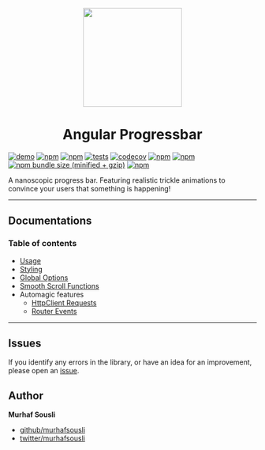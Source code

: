 <p align="center">
  <img height="200px" width="200px" style="text-align: center;" src="https://rawcdn.githack.com/MurhafSousli/ngx-progressbar/e5f30ba33c83690da3249ef2a665e6168b8caeb1/projects/ngx-progressbar-demo/src/assets/logo.svg">
  <h1 align="center">Angular Progressbar</h1>
</p>

[![demo](https://img.shields.io/badge/demo-online-ed1c46.svg)](https://ngx-progressbar.netlify.app/)
[![npm](https://img.shields.io/badge/stackblitz-online-orange.svg)](https://stackblitz.com/edit/ngx-progressbar)
[![npm](https://img.shields.io/npm/v/ngx-progressbar.svg?maxAge=2592000?style=plastic)](https://www.npmjs.com/package/ngx-progressbar)
[![tests](https://github.com/MurhafSousli/ngx-progressbar/workflows/tests/badge.svg)](https://github.com/MurhafSousli/ngx-progressbar/actions?query=workflow%3Atests)
[![codecov](https://codecov.io/gh/MurhafSousli/ngx-progressbar/graph/badge.svg?token=hIKXnJRikz)](https://codecov.io/gh/MurhafSousli/ngx-progressbar)
[![npm](https://img.shields.io/npm/dt/ngx-progressbar.svg?maxAge=2592000?style=plastic)](https://www.npmjs.com/package/ngx-progressbar)
[![npm](https://img.shields.io/npm/dm/ngx-progressbar.svg)](https://www.npmjs.com/package/ngx-progressbar)
[![npm bundle size (minified + gzip)](https://img.shields.io/bundlephobia/minzip/ngx-progressbar.svg)](https://bundlephobia.com/result?p=ngx-progressbar)
[![npm](https://img.shields.io/npm/l/express.svg?maxAge=2592000)](https://github.com/MurhafSousli/ngx-progressbar/blob/master/LICENSE)

A nanoscopic progress bar. Featuring realistic trickle animations to convince your users that something is happening!

___

## Documentations

### Table of contents

* [Usage](projects/ngx-progressbar/docs/Usage.md)
* [Styling](projects/ngx-progressbar/docs/Styling.md)
* [Global Options](projects/ngx-progressbar/docs/Global-options.md)
* [Smooth Scroll Functions](projects/ngx-progressbar/docs/Integration.md)
* Automagic features
  * [HttpClient Requests](projects/ngx-progressbar/docs/HttpClient-requests.md)
  * [Router Events](projects/ngx-progressbar/docs/Router-events.md)

___

## Issues

If you identify any errors in the library, or have an idea for an improvement, please open an [issue](https://github.com/MurhafSousli/ngx-progressbar/issues).

## Author

**Murhaf Sousli**

- [github/murhafsousli](https://github.com/MurhafSousli)
- [twitter/murhafsousli](https://twitter.com/MurhafSousli)
